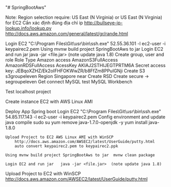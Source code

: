"# SpringBootAws" 

Note:
	Region selection require: US East (N Virginia) or US East (N Virginia) for EC2
	Cần xác định đúng địa chỉ ip
	http://bullseye-ip-lookup.info/lookup.py
	http://docs.aws.amazon.com/general/latest/gr/rande.html

Login EC2
"C:\Program Files\Git\usr\bin\ssh.exe" 52.55.36.101 -l ec2-user -i keypairec2.pem
Using mvnw build project SpringBootAws to jar
Login EC2 and run jar   java -jar <file.jar>  (note update java 1.8)
Create group, user and role
	Role Type Amazon access
		AmazonS3FullAccess
		AmazonRDSFullAccess
	AcessKey AKIAJ2STHIJEGTPRTM6A
	Secret access key: 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
Create S3 s3groupeleven
	Region Singapore near
Create RSD
	Create secure -> segroupeleven
	Get connect MySQL test MySQL Workbench
	
Test localhost project


Create instance EC2 with AWS Linux AMI

Deploy App Spring boot
	Login EC2 
		"C:\Program Files\Git\usr\bin\ssh.exe" 54.85.117.143 -l ec2-user -i keypairec2.pem
	Config environment and update java compile
		sudo su
		yum remove java-1.7.0-openjdk -y
		yum install java-1.8.0
	
	Upload Project to EC2 AWS Linux AMI with WinSCP 
		http://docs.aws.amazon.com/AWSEC2/latest/UserGuide/putty.html
		auto convert keypairec2.pem to keypairec2.ppk
	
	Using mvnw build project SpringBootAws to jar  mvnw clean package
	
	Login EC2 and run jar   java -jar <file.jar>  (note update java 1.8)
Upload Project to EC2 with WinSCP
http://docs.aws.amazon.com/AWSEC2/latest/UserGuide/putty.html

